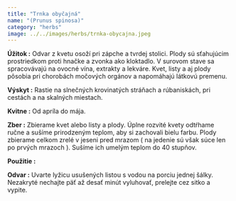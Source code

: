 ```yaml
---
title: "Trnka obyčajná"
name: "(Prunus spinosa)"
category: "herbs"
image: ../../images/herbs/trnka-obycajna.jpeg
---
```


<strong>Úžitok :</strong> Odvar z kvetu osoží pri zápche a tvrdej stolici. Plody sú sťahujúcim prostriedkom proti hnačke a zvonka ako kloktadlo. V surovom stave sa spracovávajú na ovocné vína, extrakty a lekváre. Kvet, listy a aj plody pôsobia pri chorobách močových orgánov a napomáhajú látkovú premenu.

<strong>Výskyt :</strong> Rastie na slnečných krovinatých stráňach a rúbaniskách, pri cestách a na skalných miestach.

<strong>Kvitne :</strong> Od apríla do mája.

<strong>Zber :</strong> Zbierame kvet alebo listy a plody. Úplne rozvité kvety odtŕhame ručne a sušíme prirodzeným teplom, aby si zachovali bielu farbu. Plody zbierame celkom zrelé v jeseni pred mrazom ( na jedenie sú však súce len po prvých mrazoch ). Sušíme ich umelým teplom do 40 stupňov.

<strong>Použitie :</strong>

<strong>Odvar :</strong> Uvarte lyžicu usušených listou s vodou na porciu jednej šálky. Nezakryté nechajte päť až desať minút vyluhovať, prelejte cez sitko a vypite.
